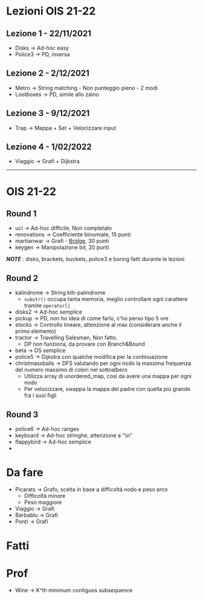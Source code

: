 # Lezioni OIS 21-22
## Lezione 1 - 22/11/2021
* Disks -> Ad-hoc easy
* Police3 -> PD, inversa

## Lezione 2 - 2/12/2021
* Metro -> String matching - Non punteggio pieno - 2 modi
* Lootboxes -> PD, simile allo zaino

## Lezione 3 - 9/12/2021
* Trap -> Mappa + Set + Velocizzare input

## Lezione 4 - 1/02/2022
* Viaggio -> Grafi + Dijkstra

---------------------------------

# OIS 21-22
## Round 1
* ucl -> Ad-hoc difficile, Non completato
* renovations -> Coefficiente binomiale, 15 punti
* martianwar -> Grafi - [Bridge](https://en.wikipedia.org/wiki/Bridge_%28graph_theory%29), 30 punti
* keygen -> Manipolazione bit, 20 punti

_**NOTE**_ : disks, brackets, buckets, police3 e boring fatti durante le lezioni

## Round 2
* kalindrome -> String kth-palindrome
  * `substr()` occupa tanta memoria, meglio controllare ogni carattere tramite `operator[]`
* disks2 -> Ad-hoc semplice
* pickup -> PD, non ho idea di come farlo, c'ho perso tipo 5 ore
* stocks -> Controllo lineare, attenzione al max (considerare anche il primo elemento)
* tractor -> Travelling Salesman, Non fatto.
  * DP non funziona, da provare con Branch&Bound
* beta -> DS semplice
* police5 -> Dijkstra con qualche modifica per la continuazione
* christmassballs -> DFS valutando per ogni nodo la massima frequenza del numero massimo di colori nel sottoalbero
  * Utilizza array di unordered_map, così da avere una mappa per ogni nodo
  * Per velocizzare, swappa la mappa del padre con quella più grande fra i suoi figli
## Round 3
* police6 -> Ad-hoc ranges
* keyboard -> Ad-hoc stringhe, attenzione a "\n"
* flappybird -> Ad-hoc semplice
* 

# Da fare

* Picarats -> Grafo, scelta in base a difficoltà nodo e peso arco
  * Difficoltà minore
  * Peso maggiore
* Viaggio -> Grafi
* Barbablu -> Grafi
* Ponti -> Grafi

# Fatti

# Prof
* Wine -> K^th minimum contiguos subsequence